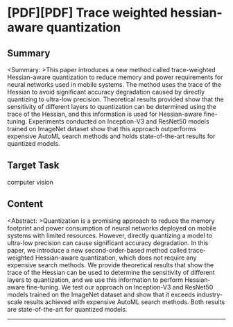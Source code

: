# [PDF][PDF] Trace weighted hessian-aware quantization

## Summary

<Summary: >This paper introduces a new method called trace-weighted Hessian-aware quantization to reduce memory and power requirements for neural networks used in mobile systems. The method uses the trace of the Hessian to avoid significant accuracy degradation caused by directly quantizing to ultra-low precision. Theoretical results provided show that the sensitivity of different layers to quantization can be determined using the trace of the Hessian, and this information is used for Hessian-aware fine-tuning. Experiments conducted on Inception-V3 and ResNet50 models trained on ImageNet dataset show that this approach outperforms expensive AutoML search methods and holds state-of-the-art results for quantized models.


## Target Task

computer vision

## Content

<Abstract: >Quantization is a promising approach to reduce the memory footprint and power consumption of neural networks deployed on mobile systems with limited resources. However, directly quantizing a model to ultra-low precision can cause significant accuracy degradation. In this paper, we introduce a new second-order-based method called trace-weighted Hessian-aware quantization, which does not require any expensive search methods. We provide theoretical results that show the trace of the Hessian can be used to determine the sensitivity of different layers to quantization, and we use this information to perform Hessian-aware fine-tuning. We test our approach on Inception-V3 and ResNet50 models trained on the ImageNet dataset and show that it exceeds industry-scale results achieved with expensive AutoML search methods. Both results are state-of-the-art for quantized models.



---

